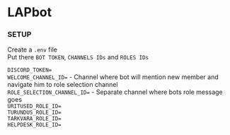 # LAPbot

### SETUP
Create a `.env` file <br>
Put there `BOT TOKEN`, `CHANNELS IDs` and `ROLES IDs`

`DISCORD_TOKEN=` <br>
`WELCOME_CHANNEL_ID=` - Channel where bot will mention new member and navigate him to role selection channel<br>
`ROLE_SELECTION_CHANNEL_ID=` - Separate channel where bots role message goes <br>
`URITUSED_ROLE_ID=` <br>
`TURUNDUS_ROLE_ID=` <br>
`TARKVARA_ROLE_ID=` <br>
`HELPDESK_ROLE_ID=` <br>

